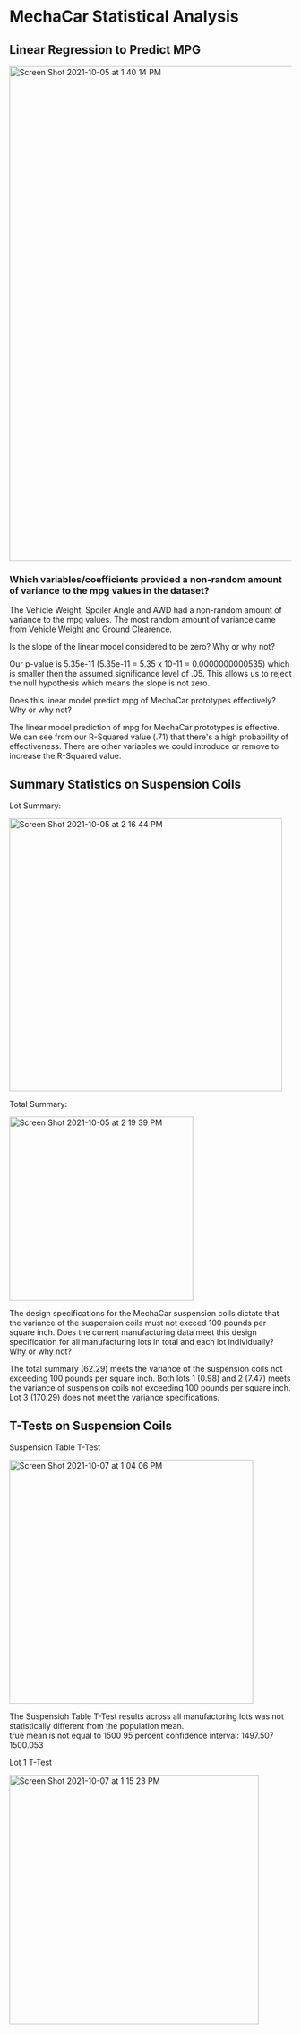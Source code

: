 # MechaCar Statistical Analysis



## Linear Regression to Predict MPG

<img width="882" alt="Screen Shot 2021-10-05 at 1 40 14 PM" src="https://user-images.githubusercontent.com/691355/136099384-8c0c5777-c4ba-47fb-9a91-b1354ecab8ba.png">

### Which variables/coefficients provided a non-random amount of variance to the mpg values in the dataset?

The Vehicle Weight, Spoiler Angle and AWD had a non-random amount of variance to the mpg values.  The most random amount of variance came from Vehicle Weight and Ground Clearence.

Is the slope of the linear model considered to be zero? Why or why not?

Our p-value is 5.35e-11 (5.35e-11 = 5.35 x 10-11 = 0.0000000000535) which is smaller then the assumed significance level of .05.  This allows us to reject the null hypothesis which means the slope is not zero.

Does this linear model predict mpg of MechaCar prototypes effectively? Why or why not?

The linear model prediction of mpg for MechaCar prototypes is effective.  We can see from our R-Squared value (.71) that there's a high probability of effectiveness.  There are other variables we could introduce or remove to increase the R-Squared value. 

## Summary Statistics on Suspension Coils

Lot Summary:

<img width="487" alt="Screen Shot 2021-10-05 at 2 16 44 PM" src="https://user-images.githubusercontent.com/691355/136103918-3da26026-296b-42ee-88e4-52b9de59ecac.png">


Total Summary:

<img width="328" alt="Screen Shot 2021-10-05 at 2 19 39 PM" src="https://user-images.githubusercontent.com/691355/136104310-bc5c4ab1-be06-490e-a5be-4c624239fea7.png">

The design specifications for the MechaCar suspension coils dictate that the variance of the suspension coils must not exceed 100 pounds per square inch. Does the current manufacturing data meet this design specification for all manufacturing lots in total and each lot individually? Why or why not?

The total summary (62.29) meets the variance of the suspension coils not exceeding 100 pounds per square inch.  Both lots 1 (0.98) and 2 (7.47) meets the variance of suspension coils not exceeding 100 pounds per square inch.  Lot 3 (170.29) does not meet the variance specifications.

## T-Tests on Suspension Coils

Suspension Table T-Test

<img width="435" alt="Screen Shot 2021-10-07 at 1 04 06 PM" src="https://user-images.githubusercontent.com/691355/136454350-7ea6824b-140b-48f3-8f00-faa4d50bc0d3.png">

The Suspensioh Table T-Test results across all manufactoring lots was not statistically different from the population mean.  
true mean is not equal to 1500 95 percent confidence interval:
1497.507 1500.053

Lot 1 T-Test

<img width="445" alt="Screen Shot 2021-10-07 at 1 15 23 PM" src="https://user-images.githubusercontent.com/691355/136455738-592785f1-b62b-4588-9d86-c693fd44f6c1.png">

